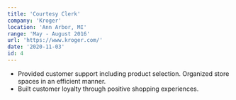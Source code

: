 ```yaml
---
title: 'Courtesy Clerk'
company: 'Kroger'
location: 'Ann Arbor, MI'
range: 'May - August 2016'
url: 'https://www.kroger.com/'
date: '2020-11-03'
id: 4
---
```


- Provided customer support including product selection. Organized store spaces in an efficient manner.
- Built customer loyalty through positive shopping experiences.
